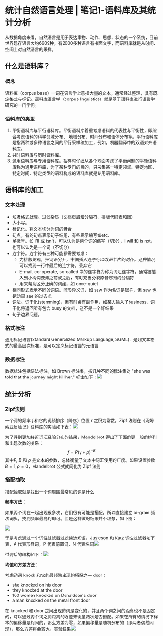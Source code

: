 # 统计自然语言处理 | 笔记1-语料库及其统计分析

从数据角度来看，自然语言是用于表达事物、动作、思想、状态的一个系统，目前世界现存语言大约6909种，有2000多种语言有书面文字，而语料库就是从时间、空间上对自然语言的采样。

## 什么是语料库？

### 概念

语料库（corpus base）一词在语言学上意指大量的文本，通常经过整理，具有既定格式与标记。语料库语言学（corpus linguistics）就是基于语料库进行语言学研究的一门学问。

### 语料库的类型

1. 平衡语料库与平行语料库。平衡语料库着重考虑语料的代表性与平衡性，即综合考虑语料的科学领域分布、 地域分布、时间分布和语体分布等。平行语料库是指两种或多种语言之间的平行采样和加工，例如，机器翻译中的双语对齐语料库。
2. 共时语料库与历时语料库。
3. 通用语料库与专用语料库。抽样时仔细从各个方面考虑了平衡问题的平衡语料库称为通用语料库，为了某种专门的目的，只采集某一特定领域、特定地区、特定时间、特定类型的语料构成的语料库就是专用语料库。

## 语料库的加工

### 文本处理

- 垃圾格式处理。过滤杂质（文档页眉和分隔符、排版代码表和图）
- 大小写。
- 标记化。将文本切分为词的组合
- 句点。有的句点表示句子结尾，有些表示缩写如etc.
- 单撇号。如 I'll 或 isn't，可以认为是两个词的缩写（切分），I will 和 is
  not，也可以认为是一个词（不切分）
- 连字符。连字符有三种可能都需要考虑：
  - 为排版美观，把词语分开，中间插入连字符以改进半片的对齐。这种情况可以找到一行中最后的连字符，丢弃它
  - E-mail, co-operate, so-called 中的连字符为称为词汇连字符，通常被插入到小构词要素之前或之后，有时充当分裂原音序列的分隔符
  - 用来帮助区分正确的词组，如 once-quiet
- 相同形式表示不同的词语。同形异义词，如 saw 作为名词是锯子，但 saw 也是动词 see 的过去式
- 词法。词干化(stemming)，但有时会有副作用，如某人输入了business，词干化将返回所有包含 busy 的文档，这不是一个好结果
- 句子边界问题。

### 格式标注

通用标记语言(Standard Generalized Markup Language, SGML)，是超文本格式的最高层次标准，是可以定义标记语言的元语言

### 数据标注

数据标注包括语法标注，如 Brown 标注集，按几种不同的标注集对 "she was told that the journey might kill her." 标注如下：![](assets/image-20230206104216280.png)



## 统计分析

### Zipf法则

一个词的频率 $f$ 和它的词频排序（降序）位置 $r$ 之积为常数。Zipf 法则在《汤姆索亚历险记》语料库的实验如下表：![](assets/image-20230206110234675.png)

为了得到更加接近词汇经验分布的结果，Mandelbrot 得出了下面的更一般的排列和出现次数的关系：
$$
f=P(\gamma+\rho)^{-B}
$$
其中$P$, $B$ 和 $\rho$ 是文本的参数，总体衡量了文本中词汇使用的广度。如果设置参数$B=1,\rho=0$，Mandelbrot 公式就简化为 Zipf 法则

### 搭配抽取

搭配抽取就是找出一个词周围最常见的词是什么

**频率方法**：

如果两个词在一起出现很多次，它们很有可能是搭配，所以直接建立 bi-gram 频次词典，找到频率最高的即可。但是这样做的结果并不理想，如下图：

![](assets/image-20230206111442591.png)

于是考虑通过一个词性过滤器过滤候选短语，Justeson 和 Katz 词性过滤器如下表，A 代表形容词，P 代表前置词，N 代表名词![](assets/image-20230206111558181.png)

过滤后的结构如下：![](assets/image-20230206111644229.png)

**均值和方差方法**：

考虑动词 knock 和它的最频繁出现的搭配之一 door：

- she knocked on his door
- they knocked at the door
- 100 women knocked on Donaldson's door
- a man knocked on the metal front door

在 knocked 和 door 之间出现的词是变化的，并且两个词之间的距离也不是固定的，可以通过两个词之间距离的方差来衡量两次是否搭配。如果在所有的情况下样本的偏移量是相同的，那么方差为零，如果偏移量是随机分布的（即两者偶然同现），那么方差将会较大。实验结果![](assets/image-20230206112916567.png)



